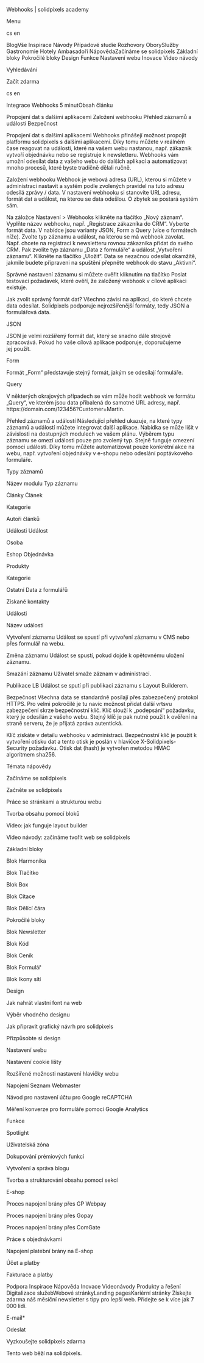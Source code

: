 <p>Webhooks | solidpixels academy</p>
<p>Menu</p>
<p>cs en</p>
<p>BlogVše Inspirace Návody Případové studie Rozhovory OborySlužby Gastronomie Hotely Ambasadoři NápovědaZačínáme se solidpixels Základní bloky Pokročilé bloky Design Funkce Nastavení webu Inovace Video návody</p>
<p>Vyhledávání</p>
<p>Začít zdarma</p>
<p>cs en</p>
<p>Integrace
Webhooks
5 minutObsah článku</p>
<p>Propojení dat s dalšími aplikacemi
Založení webhooku
Přehled záznamů a událostí
Bezpečnost</p>
<p>Propojení dat s dalšími aplikacemi
Webhooks přinášejí možnost propojit platformu solidpixels s dalšími aplikacemi. Díky tomu můžete v reálném čase reagovat na události, které na vašem webu nastanou, např. zákazník vytvoří objednávku nebo se registruje k newsletteru. Webhooks vám umožní odesílat data z vašeho webu do dalších aplikací a automatizovat mnoho procesů, které byste tradičně dělali ručně.</p>
<p>Založení webhooku
Webhook je webová adresa (URL), kterou si můžete v administraci nastavit a systém podle zvolených pravidel na tuto adresu odesílá zprávy / data. V nastavení webhooku si stanovíte URL adresu, formát dat a událost, na kterou se data odešlou. O zbytek se postará systém sám. </p>
<p>Na záložce Nastavení &gt; Webhooks klikněte na tlačítko „Nový záznam“.  
Vyplňte název webhooku, např. „Registrace zákazníka do CRM“.
Vyberte formát data. V nabídce jsou varianty JSON, Form a Query (více o formátech níže).
Zvolte typ záznamu a událost, na kterou se má webhook zavolat. Např. chcete na registraci k newsletteru rovnou zákazníka přidat do svého CRM. Pak zvolíte typ záznamu „Data z formuláře“ a událost „Vytvoření záznamu“.
Klikněte na tlačítko „Uložit“.
Data se nezačnou odesílat okamžitě, jakmile budete připraveni na spuštění přepněte webhook do stavu „Aktivní“.</p>
<p>Správné nastavení záznamu si můžete ověřit kliknutím na tlačítko Poslat testovací požadavek, které ověří, že založený webhook v cílové aplikaci existuje. </p>
<p>Jak zvolit správný formát dat?
Všechno závisí na aplikaci, do které chcete data odesílat. Solidpixels podporuje nejrozšířenější formáty, tedy JSON a formulářová data. </p>
<p>JSON</p>
<p>JSON je velmi rozšířený formát dat, který se snadno dále strojově  zpracovává. Pokud ho vaše cílová aplikace podporuje, doporučujeme jej použít.</p>
<p>Form</p>
<p>Formát „Form“ představuje stejný formát, jakým se odesílají formuláře.</p>
<p>Query</p>
<p>V některých okrajových případech se vám může hodit webhook ve formátu „Query“, ve kterém jsou data přibalená do samotné URL adresy, např. https://domain.com/123456?Customer=Martin.</p>
<p>Přehled záznamů a událostí
Následující přehled ukazuje, na které typy záznamů a událostí můžete integrovat další aplikace. Nabídka se může lišit v závislosti na dostupných modulech ve vašem plánu.
Výběrem typu záznamu se omezí události pouze pro zvolený typ. Stejně funguje omezení pomocí události. Díky tomu můžete automatizovat pouze konkrétní akce na webu, např. vytvoření objednávky v e-shopu nebo odeslání poptávkového formuláře. </p>
<p>Typy záznamů</p>
<p>Název modulu
Typ záznamu</p>
<p>Články
Článek</p>
<p>Kategorie</p>
<p>Autoři článků</p>
<p>Události
Událost</p>
<p>Osoba</p>
<p>Eshop
Objednávka</p>
<p>Produkty</p>
<p>Kategorie</p>
<p>Ostatní
Data z formulářů</p>
<p>Získané kontakty</p>
<p>Události</p>
<p>Název události</p>
<p>Vytvoření záznamu
Událost se spustí při vytvoření záznamu v CMS nebo přes formulář na webu.</p>
<p>Změna záznamu
Událost se spustí, pokud dojde k opětovnému uložení záznamu.</p>
<p>Smazání záznamu
Uživatel smaže záznam v administraci.</p>
<p>Publikace LB
Událost se sputí při publikaci záznamu s Layout Builderem.</p>
<p>Bezpečnost
Všechna data se standardně posílají přes zabezpečený protokol HTTPS. Pro velmi pokročilé je tu navíc možnost přidat další vrtsvu zabezpečení skrze bezpečnostní klíč.
Klíč slouží k „podepsání“ požadavku, který je odesílán z vašeho webu. Stejný klíč je pak nutné použit k ověření na straně serveru, že je přijatá zpráva autentická.</p>
<p>Klíč získáte v detailu webhooku v administraci.
Bezpečnostní klíč je použit k vytvoření otisku dat a tento otisk je poslán v hlavičce X-Solidpixels-Security požadavku.
Otisk dat (hash) je vytvořen metodou HMAC  algoritmem sha256.</p>
<p>Témata nápovědy</p>
<p>Začínáme se solidpixels</p>
<p>Začněte se solidpixels</p>
<p>Práce se stránkami a strukturou webu</p>
<p>Tvorba obsahu pomocí bloků</p>
<p>Video: jak funguje layout builder </p>
<p>Video návody: začínáme tvořit web se solidpixels</p>
<p>Základní bloky</p>
<p>Blok Harmonika</p>
<p>Blok Tlačítko</p>
<p>Blok Box</p>
<p>Blok Citace</p>
<p>Blok Dělící čára</p>
<p>Pokročilé bloky</p>
<p>Blok Newsletter</p>
<p>Blok Kód</p>
<p>Blok Ceník</p>
<p>Blok Formulář</p>
<p>Blok Ikony sítí</p>
<p>Design</p>
<p>Jak nahrát vlastní font na web</p>
<p>Výběr vhodného designu</p>
<p>Jak připravit grafický návrh pro solidpixels</p>
<p>Přizpůsobte si design</p>
<p>Nastavení webu</p>
<p>Nastavení cookie lišty</p>
<p>Rozšířené možnosti nastavení hlavičky webu</p>
<p>Napojení Seznam Webmaster</p>
<p>Návod pro nastavení účtu pro Google reCAPTCHA</p>
<p>Měření konverze pro formuláře pomocí Google Analytics</p>
<p>Funkce</p>
<p>Spotlight</p>
<p>Uživatelská zóna</p>
<p>Dokupování prémiových funkcí</p>
<p>Vytvoření a správa blogu</p>
<p>Tvorba a strukturování obsahu pomocí sekcí</p>
<p>E-shop</p>
<p>Proces napojení brány přes GP Webpay</p>
<p>Proces napojení brány přes Gopay</p>
<p>Proces napojení brány přes ComGate</p>
<p>Práce s objednávkami</p>
<p>Napojení platební brány na E-shop</p>
<p>Účet a platby</p>
<p>Fakturace a platby</p>
<p>Podpora
 Inspirace
Nápověda
Inovace
Videonávody
 Produkty a řešení
 Digitalizace služebWebové stránkyLanding pagesKariérní stránky Získejte zdarma náš měsíční newsletter s tipy pro lepší web. Přidejte se k více jak 7 000 lidí.</p>
<p>E-mail*</p>
<p>Odeslat</p>
<p>Vyzkoušejte solidpixels zdarma</p>
<p>Tento web běží na solidpixels.</p>